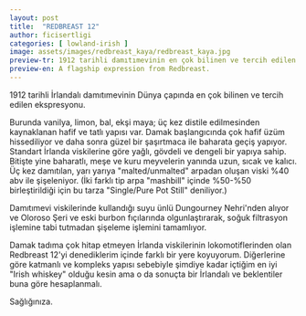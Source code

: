 ```yaml
---
layout: post
title:  "REDBREAST 12"
author: ficisertligi
categories: [ lowland-irish ]
image: assets/images/redbreast_kaya/redbreast_kaya.jpg
preview-tr: 1912 tarihli damıtımevinin en çok bilinen ve tercih edilen ekspresyonu.
preview-en: A flagship expression from Redbreast.
---
```


1912 tarihli İrlandalı damıtımevinin Dünya çapında en çok bilinen ve tercih edilen ekspresyonu.

Burunda vanilya, limon, bal, ekşi maya; üç kez distile edilmesinden kaynaklanan hafif ve tatlı yapısı var.
Damak başlangıcında çok hafif üzüm hissediliyor ve daha sonra güzel bir şaşırtmaca ile baharata geçiş yapıyor. Standart İrlanda viskilerine göre yağlı, gövdeli ve dengeli bir yapıya sahip.
Bitişte yine baharatlı, meşe ve kuru meyvelerin yanında uzun, sıcak ve kalıcı.
Üç kez damıtılan, yarı yarıya "malted/unmalted" arpadan oluşan viski %40 abv ile şişeleniyor. (İki farklı tip arpa "mashbill" içinde %50-%50 birleştirildiği için bu tarza "Single/Pure Pot Still" deniliyor.)

Damıtımevi viskilerinde kullandığı suyu ünlü Dungourney Nehri'nden alıyor ve Oloroso Şeri ve eski burbon fıçılarında olgunlaştırarak, soğuk filtrasyon işlemine tabi tutmadan şişeleme işlemini tamamlıyor.

Damak tadıma çok hitap etmeyen İrlanda viskilerinin lokomotiflerinden olan Redbreast 12'yi denediklerim içinde farklı bir yere koyuyorum. Diğerlerine göre katmanlı ve kompleks yapısı sebebiyle şimdiye kadar içtiğim en iyi "Irish whiskey" olduğu kesin ama o da sonuçta bir İrlandalı ve beklentiler buna göre hesaplanmalı. 

Sağlığınıza. 
